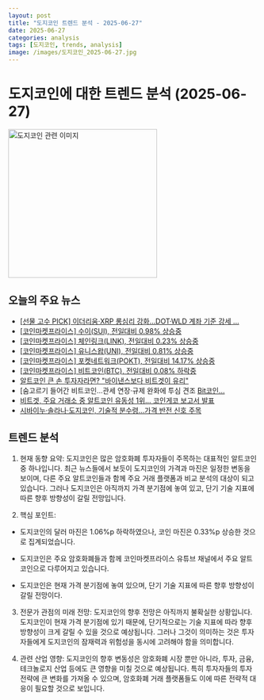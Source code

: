 ```yaml
---
layout: post
title: "도지코인 트렌드 분석 - 2025-06-27"
date: 2025-06-27
categories: analysis
tags: [도지코인, trends, analysis]
image: /images/도지코인_2025-06-27.jpg
---
```


# 도지코인에 대한 트렌드 분석 (2025-06-27)

<img src="https://nan0silver.github.io/doge_trend_monitoring/images/도지코인_2025-06-27.jpg" alt="도지코인 관련 이미지" width="300">

## 오늘의 주요 뉴스

- [[선물 고수 PICK] 이더리움·XRP 롱심리 강화…DOT·WLD 계좌 기준 강세 ...](https://www.tokenpost.kr/news/cryptocurrency/261617)
- [[코인</b>마켓프라이스] 수이(SUI), 전일대비 0.98% 상승중](http://www.smarttimes.co.kr/news/articleView.html?idxno=34771)
- [[코인</b>마켓프라이스] 체인링크(LINK), 전일대비 0.23% 상승중](http://www.smarttimes.co.kr/news/articleView.html?idxno=34770)
- [[코인</b>마켓프라이스] 유니스왑(UNI), 전일대비 0.81% 상승중](http://www.smarttimes.co.kr/news/articleView.html?idxno=34768)
- [[코인</b>마켓프라이스] 포켓네트워크(POKT), 전일대비 14.17% 상승중](http://www.smarttimes.co.kr/news/articleView.html?idxno=34766)
- [[코인</b>마켓프라이스] 비트코인</b>(BTC), 전일대비 0.08% 하락중](http://www.smarttimes.co.kr/news/articleView.html?idxno=34764)
- [알트코인</b> 큰 손 투자자라면? &quot;바이낸스보다 비트겟이 유리&quot;](https://www.digitaltoday.co.kr/news/articleView.html?idxno=573500)
- [숨고르기 들어간 비트코인</b>…관세 연장·규제 완화에 투심 견조 [Bit코인</b>...](https://www.etoday.co.kr/news/view/2482667)
- [비트겟, 주요 거래소 중 알트코인</b> 유동성 1위… 코인</b>게코 보고서 발표](https://www.tokenpost.kr/news/blockchain/261581)
- [시바이누·솔라나·도지코인</b>, 기술적 분수령…가격 반전 신호 주목](https://www.tokenpost.kr/news/cryptocurrency/261600)

## 트렌드 분석

1. 현재 동향 요약: 도지코인은 많은 암호화폐 투자자들이 주목하는 대표적인 알트코인 중 하나입니다. 최근 뉴스들에서 보듯이 도지코인의 가격과 마진은 일정한 변동을 보이며, 다른 주요 알트코인들과 함께 주요 거래 플랫폼과 비교 분석의 대상이 되고 있습니다. 그러나 도지코인은 아직까지 가격 분기점에 놓여 있고, 단기 기술 지표에 따른 향후 방향성이 갈릴 전망입니다.



2. 핵심 포인트: 

- 도지코인의 달러 마진은 1.06%p 하락하였으나, 코인 마진은 0.33%p 상승한 것으로 집계되었습니다.

- 도지코인은 주요 암호화폐들과 함께 코인마켓프라이스 유튜브 채널에서 주요 알트코인으로 다루어지고 있습니다.

- 도지코인은 현재 가격 분기점에 놓여 있으며, 단기 기술 지표에 따른 향후 방향성이 갈릴 전망이다.



3. 전문가 관점의 미래 전망: 도지코인의 향후 전망은 아직까지 불확실한 상황입니다. 도지코인이 현재 가격 분기점에 있기 때문에, 단기적으로는 기술 지표에 따라 향후 방향성이 크게 갈릴 수 있을 것으로 예상됩니다. 그러나 그것이 의미하는 것은 투자자들에게 도지코인의 잠재력과 위험성을 동시에 고려해야 함을 의미합니다. 



4. 관련 산업 영향: 도지코인의 향후 변동성은 암호화폐 시장 뿐만 아니라, 투자, 금융, 테크놀로지 산업 등에도 큰 영향을 미칠 것으로 예상됩니다. 특히 투자자들의 투자 전략에 큰 변화를 가져올 수 있으며, 암호화폐 거래 플랫폼들도 이에 따른 전략적 대응이 필요할 것으로 보입니다.